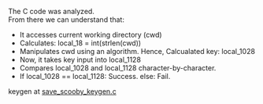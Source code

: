 
The C code was analyzed.  
From there we can understand that:  
- It accesses current working directory (cwd)  
- Calculates: local_18 = int(strlen(cwd))
- Manipulates cwd using an algorithm. Hence, Calcualated key: local_1028
- Now, it takes key input into local_1128
- Compares local_1028 and local_1128 character-by-character.
- If local_1028 == local_1128: Success. else: Fail.

keygen at [save_scooby_keygen.c](save_scooby_keygen.c)
